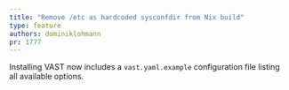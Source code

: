 ```yaml
---
title: "Remove /etc as hardcoded sysconfdir from Nix build"
type: feature
authors: dominiklohmann
pr: 1777
---
```


Installing VAST now includes a `vast.yaml.example` configuration file listing
all available options.
